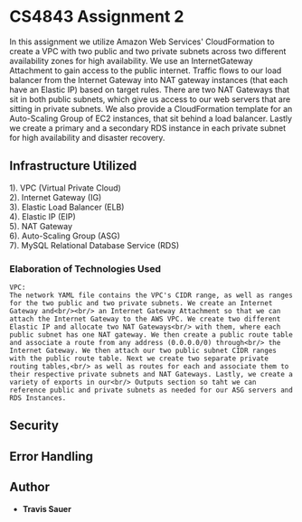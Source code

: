 # CS4843 Assignment 2

In this assignment we utilize Amazon Web Services' CloudFormation to create a VPC with two public and two private subnets across two different availability zones for high availability. We use an InternetGateway Attachment to gain access to the public internet. Traffic flows to our load balancer from the Internet Gateway into NAT gateway instances (that each have an Elastic IP) based on target rules. There are two NAT Gateways that sit in both public subnets, which give us access to our web servers that are sitting in private subnets. We also provide a CloudFormation template for an Auto-Scaling Group of EC2 instances, that sit behind a load balancer. Lastly we create a primary and a secondary RDS instance in each private subnet for high availability and disaster recovery.

## Infrastructure Utilized

1). VPC (Virtual Private Cloud)<br/>
2). Internet Gateway (IG)<br/>
3). Elastic Load Balancer (ELB)<br/>
4). Elastic IP (EIP)<br/>
5). NAT Gateway<br/>
6). Auto-Scaling Group (ASG)<br/>
7). MySQL Relational Database Service (RDS)<br/>

### Elaboration of Technologies Used

```
VPC:
The network YAML file contains the VPC's CIDR range, as well as ranges for the two public and two private subnets. We create an Internet Gateway and<br/><br/> an Internet Gateway Attachment so that we can attach the Internet Gateway to the AWS VPC. We create two different Elastic IP and allocate two NAT Gateways<br/> with them, where each public subnet has one NAT gateway. We then create a public route table and associate a route from any address (0.0.0.0/0) through<br/> the Internet Gateway. We then attach our two public subnet CIDR ranges with the public route table. Next we create two separate private routing tables,<br/> as well as routes for each and associate them to their respective private subnets and NAT Gateways. Lastly, we create a variety of exports in our<br/> Outputs section so taht we can reference public and private subnets as needed for our ASG servers and RDS Instances.
```

## Security

## Error Handling

## Author

* **Travis Sauer**
